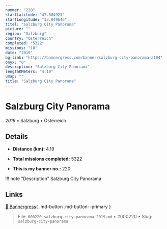 ```yaml
---
nummer: "220"
startLatitude: "47.804923"
startLongitude: "13.049646"
titel: "Salzburg City Panorama"
picture: ""
region: "Salzburg"
country: "Österreich"
completed: "5322"
missions: "18"
date: "2019"
bg-link: "https://bannergress.com/banner/salzburg-city-panorama-a104"
onyx: "0"
description: "Salzburg City Panorama"
lengthKMeters: "4,19"
umap: ""
title: "Salzburg City Panorama"
---
```

# Salzburg City Panorama

*2019* • Salzburg • Österreich



## Details
- **Distance (km):** 4.19

- **Total missions completed:** 5322
- **This is my banner no.:** 220


!!! note "Description"
    Salzburg City Panorama



## Links
[🔗 Bannergress](https://bannergress.com/banner/salzburg-city-panorama-a104){ .md-button .md-button--primary }



> File: `000220_salzburg-city-panorama_2019.md` • #000220 • Slug: `salzburg-city-panorama`
